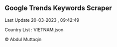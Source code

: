 

## Google Trends Keywords Scraper 
 
Last Update 20-03-2023 , 09:42:49

Country List :
VIETNAM.json



© Abdul Muttaqin 
